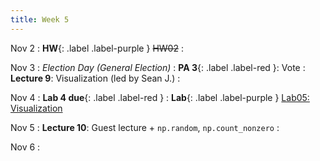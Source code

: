 ```yaml
---
title: Week 5
---
```

Nov 2
:  **HW**{: .label .label-purple } ~~HW02~~
: [](#)

Nov 3
: *Election Day (General Election)*
: **PA 3**{: .label .label-red }: Vote 
: **Lecture 9**: Visualization (led by Sean J.)
: [](#)

Nov 4
: **Lab 4 due**{: .label .label-red }
:  **Lab**{: .label .label-purple } [Lab05: Visualization](https://data1.lsit.ucsb.edu/hub/user-redirect/git-pull?repo=https://github.com/ucsb-ds/ds1-f20-content&subPath=lab05/lab05.ipynb)

Nov 5
: **Lecture 10**: Guest lecture + `np.random`, `np.count_nonzero`
: [](#)

Nov 6
: [](#)

